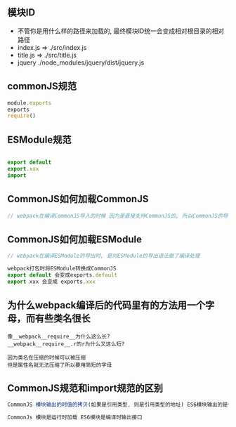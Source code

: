 ## 模块ID
- 不管你是用什么样的路径来加载的, 最终模块ID统一会变成相对根目录的相对路径
- index.js => ./src/index.js
- title.js => ./src/title.js
- jquery ./node_modules/jquery/dist/jquery.js

## commonJS规范
```javascript
module.exports
exports
require()
```

## ESModule规范
```javascript

export default
export.xxx
import
```

## CommonJS如何加载CommonJS
```javascript
// webpack在编译CommonJS导入的时候 因为是直接支持CommonJS的, 所以CommonJS的导入没有修改

```

## CommonJS如何加载ESModule
```javascript
// webpack在编译ESModule的导出时, 是对ESModule的导出语法做了编译处理

webpack打包时将ESModule转换成CommonJS
export default 会变成exports.default
export xxx 会变成 exports.xxx
```


## 为什么webpack编译后的代码里有的方法用一个字母，而有些类名很长
```
像__webpack__require__为什么这么长?
__webpack__require__.r的r为什么又这么短?

因为类名在压缩的时候可以被压缩
但是属性名就无法压缩了所以要用简短的字母
```

## CommonJS规范和import规范的区别
```javascript
CommonJS 模块输出的时值的拷贝(如果是引用类型, 则是引用类型的地址) ES6模块输出的是值的引用

CommonJs 模块是运行时加载 ES6模块是编译时输出接口
```